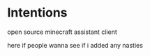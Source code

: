 # Intentions
open source minecraft assistant client



here if people wanna see if i added any nasties
